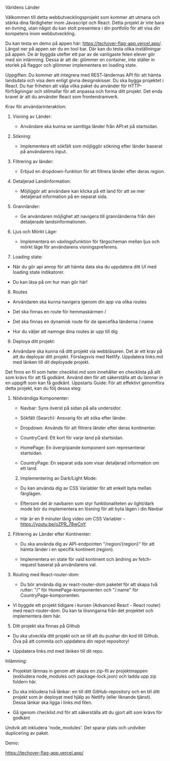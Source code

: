 Världens Länder

Välkommen till detta webbutvecklingsprojekt som kommer att utmana och stärka dina färdigheter inom Javascript och React. Detta projekt är inte bara en övning, utan något du kan stolt presentera i din portfolio för att visa din kompetens inom webbutveckling.



Du kan testa en demo på appen här: https://techover-flag-app.vercel.app/. Längst ner på appen ser du en tool bar. Där kan du testa olika inställningar på appen. De är byggda utefter ett par av de vanligaste felen elever gör med sin inlämning. Dessa är att de: glömmer en container, inte ställer in storlek på flaggor och glömmer implementera en loading state.

Uppgiften:
Du kommer att integrera med REST-ländernas API för att hämta landsdata och visa dem enligt givna designskisser. Du ska bygga projektet i React. Du har friheten att välja vilka paket du använder för HTTP-förfrågningar och stilmallar för att anpassa och forma ditt projekt. Det enda kravet är att du använder React som frontendramverk.

Krav för användarinteraktion:
1. Visning av Länder:

   - Användare ska kunna se samtliga länder från API:et på startsidan.

2. Sökning:

   - Implementera ett sökfält som möjliggör sökning efter länder baserat på användarens input.

3. Filtrering av länder:

   - Erbjud en dropdown-funktion för att filtrera länder efter deras region.

4. Detaljerad Landinformation:

   - Möjliggör att användare kan klicka på ett land för att se mer detaljerad information på en separat sida.

5. Grannländer:

   - Ge användaren möjlighet att navigera till grannländerna från den detaljerade landsinformationen.

6. Ljus och Mörkt Läge:

   - Implementera en växlingsfunktion för färgscheman mellan ljus och mörkt läge för användarens visningspreferens.

7. Loading state:
  - När du gör api anrop för att hämta data ska du uppdatera ditt UI med loading state indikatorer.

  - Du kan läsa på om hur man gör här!

8. Routes
  - Användaren ska kunna navigera igenom din app via olika routes

  - Det ska finnas en route för hemmaskärmen /

  - Det ska finnas en dynamisk route för de specefika länderna /:name

  - Hur du väljer att namnge dina routes är upp till dig

9. Deploya ditt projekt:

  - Användare ska kunna nå ditt projekt via webbläsaren. Det är ett krav på att du deployar ditt projekt. Förslagsvis med Netlify. Uppdatera links.md med länken till dit deployade projekt.


Det finns en fil som heter checklist.md som innehåller en checklista på allt som krävs för att få godkänt. Använd den för att säkerställa att du lämnar in en uppgift som kan få godkänt.
Uppstarts Guide:
För att effektivt genomföra detta projekt, kan du följ dessa steg:


1. Nödvändiga Komponenter:

   - Navbar: Syns överst på sidan på alla undersidor.

   - Sökfält (Search): Ansvarig för att söka efter länder.

   - Dropdown: Används för att filtrera länder efter deras kontinenter.

   - CountryCard: Ett kort för varje land på startsidan.

   - HomePage: En övergripande komponent som representerar startsidan.

   - CountryPage: En separat sida som visar detaljerad information om ett land.
   2. Implementering av Dark/Light Mode:

   - Du kan använda dig av CSS Variabler för att enkelt byta mellan färglägen.

   - Eftersom det är navbaren som styr funktionaliteten av light/dark mode bör du implementera en lösning för att byta lägen i din Navbar

   - Här är en 9 minuter lång video om CSS Variabler - https://youtu.be/oZPR_78wCnY


3. Filtrering av Länder efter Kontinenter:

   - Du ska använda dig av API-endpointen "/region/{region}" för att hämta länder i en specifik kontinent (region).

   - Implementera en state för vald kontinent och ändring av fetch-request baserat på användarens val.


4. Routing med React-router-dom:

   - Du bör använda dig av react-router-dom paketet för att skapa två rutter: "/" för HomePage-komponenten och "/:name" för CountryPage-komponenten.

  - Vi byggde ett projekt tidigare i kursen (Advanced React - React router) med react-router-dom. Du kan ta lösnngarna från det projektet och implementera dem här.


  5. Ditt projekt ska finnas på Github

  - Du ska utveckla ditt projekt och se till att du pushar din kod till Github. Öva på att commita och uppdatera din repot repository!

  - Uppdatera links.md med länken till dit repo.

Inlämning:
- Projektet lämnas in genom att skapa en zip-fil av projektmappen (exkludera node_modules och package-lock.json) och ladda upp zip foldern här.

- Du ska inkludera två länkar: en till ditt GitHub-repository och en till ditt projekt som är deployat med hjälp av Netlify (eller liknande tjänst). Dessa länkar ska ligga i links.md filen.

- Gå igenom checklist.md för att säkerställa att du gjort allt som krävs för godkänt

Undvik att inkludera 'node_modules'. Det sparar plats och undviker duplicering av paket.


Demo: 

https://techover-flag-app.vercel.app/

